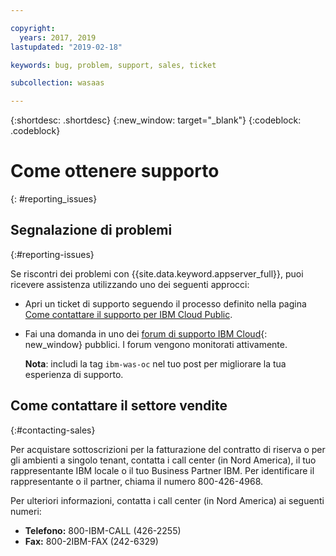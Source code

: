 ```yaml
---

copyright:
  years: 2017, 2019
lastupdated: "2019-02-18"

keywords: bug, problem, support, sales, ticket

subcollection: wasaas

---
```


{:shortdesc: .shortdesc}
{:new_window: target="_blank"}
{:codeblock: .codeblock}

# Come ottenere supporto
{: #reporting_issues}


## Segnalazione di problemi
{:#reporting-issues}

Se riscontri dei problemi con {{site.data.keyword.appserver_full}}, puoi ricevere assistenza utilizzando uno dei seguenti approcci:

* Apri un ticket di supporto seguendo il processo definito nella pagina [Come contattare il supporto per IBM Cloud Public](/docs/get-support?topic=get-support-getting-customer-support#getting-customer-support).
* Fai una domanda in uno dei [forum di supporto IBM Cloud](https://developer.ibm.com/answers/topics/ibm-cloud/){: new_window} pubblici. I forum vengono monitorati attivamente.

  **Nota**: includi la tag `ibm-was-oc` nel tuo post per migliorare la tua esperienza di supporto.

## Come contattare il settore vendite
{:#contacting-sales}

Per acquistare sottoscrizioni per la fatturazione del contratto di riserva o per gli ambienti a singolo tenant, contatta i call center (in Nord America), il tuo rappresentante IBM locale o il tuo Business Partner IBM. Per identificare il rappresentante o il partner, chiama il numero 800-426-4968.

Per ulteriori informazioni, contatta i call center (in Nord America) ai seguenti numeri:
* **Telefono:** 800-IBM-CALL (426-2255)
* **Fax:** 800-2IBM-FAX (242-6329)
